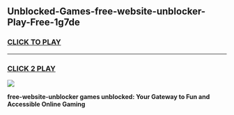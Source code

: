 
## Unblocked-Games-free-website-unblocker-Play-Free-1g7de
<h3>
<a href="https://premium76.site?title=free-website-unblocker&ref=18A1">CLICK TO PLAY</a></h3>
<hr>

<h3>
<a href="https://premium76.site?title=free-website-unblocker&ref=18A1">CLICK 2 PLAY</a>
  
</h3>

<a href="https://premium76.site?title=free-website-unblocker&ref=18A1"><img src="https://clearcache.store/games.png"></a>


**free-website-unblocker games unblocked: Your Gateway to Fun and Accessible Online Gaming**
